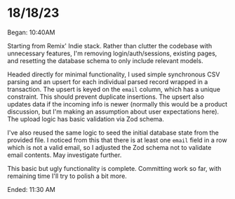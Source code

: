 # 18/18/23

Began: 10:40AM

Starting from Remix' Indie stack. Rather than clutter the codebase with unnecessary features, I'm removing login/auth/sessions, existing pages, and resetting the database schema to only include relevant models.

Headed directly for minimal functionality, I used simple synchronous CSV parsing and an upsert for each individual parsed record wrapped in a transaction. The upsert is keyed on the `email` column, which has a unique constraint. This should prevent duplicate insertions. The upsert also updates data if the incoming info is newer (normally this would be a product discussion, but I'm making an assumption about user expectations here). The upload logic has basic validation via Zod schema.

I've also reused the same logic to seed the initial database state from the provided file. I noticed from this that there is at least one `email` field in a row which is not a valid email, so I adjusted the Zod schema not to validate email contents. May investigate further.

This basic but ugly functionality is complete. Committing work so far, with remaining time I'll try to polish a bit more.

Ended: 11:30 AM
